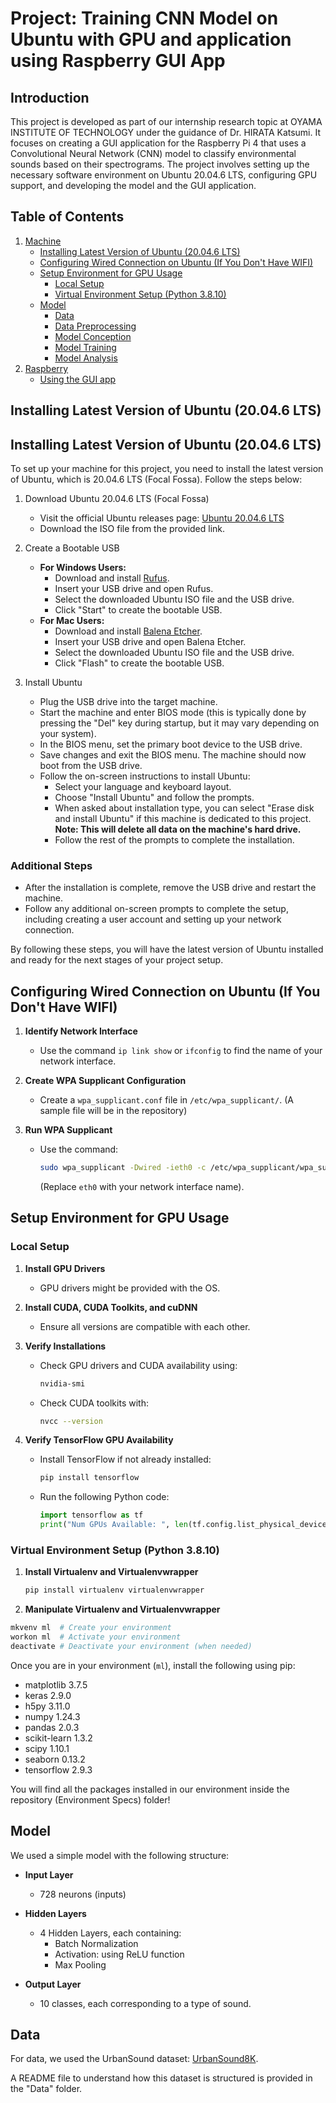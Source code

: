 # Project: Training CNN Model on Ubuntu with GPU and application using Raspberry GUI App

## Introduction
This project is developed as part of our internship research topic at OYAMA INSTITUTE OF TECHNOLOGY under the guidance of Dr. HIRATA Katsumi. It focuses on creating a GUI application for the Raspberry Pi 4 that uses a Convolutional Neural Network (CNN) model to classify environmental sounds based on their spectrograms. The project involves setting up the necessary software environment on Ubuntu 20.04.6 LTS, configuring GPU support, and developing the model and the GUI application.

## Table of Contents
1. [Machine](#machine)
   - [Installing Latest Version of Ubuntu (20.04.6 LTS)](#installing-latest-version-of-ubuntu-20046-lts)
   - [Configuring Wired Connection on Ubuntu (If You Don't Have WIFI)](#configuring-wired-connection-on-ubuntu-if-you-dont-have-wifi)
   - [Setup Environment for GPU Usage](#setup-environment-for-gpu-usage)
     - [Local Setup](#local-setup)
     - [Virtual Environment Setup (Python 3.8.10)](#virtual-environment-setup-python-3810)
   - [Model](#model)
     - [Data](#data)
     - [Data Preprocessing](#data-preprocessing)
     - [Model Conception](#model-conception)
     - [Model Training](#model-training)
     - [Model Analysis](#model-analysis)
2. [Raspberry](#raspberry)
   - [Using the GUI app](#using-the-gui-app)

## Installing Latest Version of Ubuntu (20.04.6 LTS)

## Installing Latest Version of Ubuntu (20.04.6 LTS)

To set up your machine for this project, you need to install the latest version of Ubuntu, which is 20.04.6 LTS (Focal Fossa). Follow the steps below:

1. Download Ubuntu 20.04.6 LTS (Focal Fossa)
   - Visit the official Ubuntu releases page: [Ubuntu 20.04.6 LTS](https://releases.ubuntu.com/focal/)
   - Download the ISO file from the provided link.

2. Create a Bootable USB
   - **For Windows Users:**
     - Download and install [Rufus](https://rufus.ie/).
     - Insert your USB drive and open Rufus.
     - Select the downloaded Ubuntu ISO file and the USB drive. 
     - Click "Start" to create the bootable USB.
   - **For Mac Users:**
     - Download and install [Balena Etcher](https://www.balena.io/etcher/).
     - Insert your USB drive and open Balena Etcher.
     - Select the downloaded Ubuntu ISO file and the USB drive.
     - Click "Flash" to create the bootable USB.

3. Install Ubuntu
   - Plug the USB drive into the target machine.
   - Start the machine and enter BIOS mode (this is typically done by pressing the "Del" key during startup, but it may vary depending on your system).
   - In the BIOS menu, set the primary boot device to the USB drive.
   - Save changes and exit the BIOS menu. The machine should now boot from the USB drive.
   - Follow the on-screen instructions to install Ubuntu:
     - Select your language and keyboard layout.
     - Choose "Install Ubuntu" and follow the prompts.
     - When asked about installation type, you can select "Erase disk and install Ubuntu" if this machine is dedicated to this project. **Note: This will delete all data on the machine's hard drive.**
     - Follow the rest of the prompts to complete the installation.

### Additional Steps
   - After the installation is complete, remove the USB drive and restart the machine.
   - Follow any additional on-screen prompts to complete the setup, including creating a user account and setting up your network connection.

By following these steps, you will have the latest version of Ubuntu installed and ready for the next stages of your project setup.


## Configuring Wired Connection on Ubuntu (If You Don't Have WIFI)

1. **Identify Network Interface**
   - Use the command `ip link show` or `ifconfig` to find the name of your network interface.

2. **Create WPA Supplicant Configuration**
   - Create a `wpa_supplicant.conf` file in `/etc/wpa_supplicant/`. (A sample file will be in the repository)

3. **Run WPA Supplicant**
   - Use the command:
     ```sh
     sudo wpa_supplicant -Dwired -ieth0 -c /etc/wpa_supplicant/wpa_supplicant.conf
     ```
     (Replace `eth0` with your network interface name).

## Setup Environment for GPU Usage

### Local Setup

1. **Install GPU Drivers**
   - GPU drivers might be provided with the OS.

2. **Install CUDA, CUDA Toolkits, and cuDNN**
   - Ensure all versions are compatible with each other.

3. **Verify Installations**
   - Check GPU drivers and CUDA availability using:
     ```sh
     nvidia-smi
     ```
   - Check CUDA toolkits with:
     ```sh
     nvcc --version
     ```

4. **Verify TensorFlow GPU Availability**
   - Install TensorFlow if not already installed:
     ```sh
     pip install tensorflow
     ```
   - Run the following Python code:
     ```python
     import tensorflow as tf
     print("Num GPUs Available: ", len(tf.config.list_physical_devices('GPU')))
     ```

### Virtual Environment Setup (Python 3.8.10)

1. **Install Virtualenv and Virtualenvwrapper**
   ```sh
   pip install virtualenv virtualenvwrapper

2. **Manipulate Virtualenv and Virtualenvwrapper**
```sh
mkvenv ml  # Create your environment
workon ml  # Activate your environment
deactivate # Deactivate your environment (when needed)
```

Once you are in your environment (`ml`), install the following using pip:

- matplotlib 3.7.5
- keras 2.9.0
- h5py 3.11.0
- numpy 1.24.3
- pandas 2.0.3
- scikit-learn 1.3.2
- scipy 1.10.1
- seaborn 0.13.2
- tensorflow 2.9.3

You will find all the packages installed in our environment inside the repository (Environment Specs) folder!


## Model

We used a simple model with the following structure:

- **Input Layer**
  - 728 neurons (inputs)

- **Hidden Layers**
  - 4 Hidden Layers, each containing:
    - Batch Normalization
    - Activation: using ReLU function
    - Max Pooling

- **Output Layer**
  - 10 classes, each corresponding to a type of sound.



## Data

For data, we used the UrbanSound dataset: [UrbanSound8K](https://urbansounddataset.weebly.com/urbansound8k.html). 

A README file to understand how this dataset is structured is provided in the "Data" folder.





